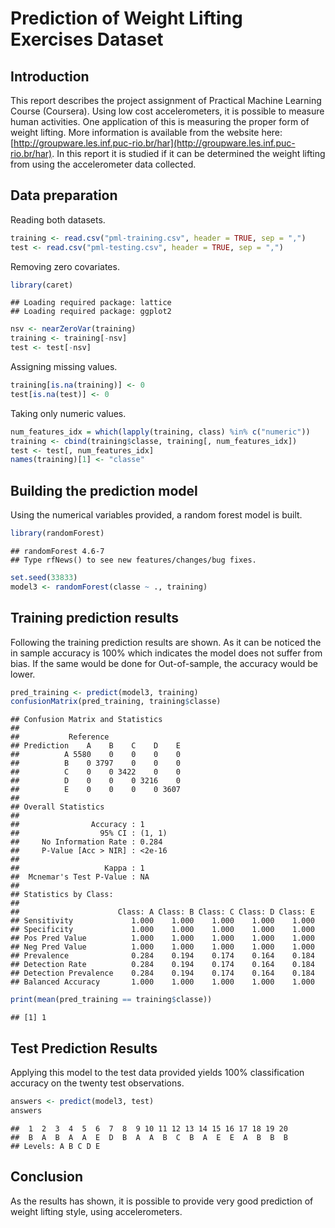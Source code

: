 Prediction of Weight Lifting Exercises Dataset
==============================================

## Introduction
This report describes the project assignment of Practical Machine Learning Course (Coursera).
Using low cost accelerometers, it is possible to measure human activities. One application of this is measuring the proper form of weight lifting. More information is available from the website here:[http://groupware.les.inf.puc-rio.br/har](http://groupware.les.inf.puc-rio.br/har). In this report it is studied if it can be determined the weight lifting from using the accelerometer data collected.

## Data preparation

Reading both datasets.

```r
training <- read.csv("pml-training.csv", header = TRUE, sep = ",")
test <- read.csv("pml-testing.csv", header = TRUE, sep = ",")
```


Removing zero covariates.

```r
library(caret)
```

```
## Loading required package: lattice
## Loading required package: ggplot2
```

```r
nsv <- nearZeroVar(training)
training <- training[-nsv]
test <- test[-nsv]
```


Assigning missing values.

```r
training[is.na(training)] <- 0
test[is.na(test)] <- 0
```


Taking only numeric values.

```r
num_features_idx = which(lapply(training, class) %in% c("numeric"))
training <- cbind(training$classe, training[, num_features_idx])
test <- test[, num_features_idx]
names(training)[1] <- "classe"
```


## Building the prediction model
Using the numerical variables provided, a random forest model is built.


```r
library(randomForest)
```

```
## randomForest 4.6-7
## Type rfNews() to see new features/changes/bug fixes.
```

```r
set.seed(33833)
model3 <- randomForest(classe ~ ., training)
```


## Training prediction results
Following the training prediction results are shown. As it can be noticed the in sample accuracy is 100% which indicates the model does not suffer from bias.
If the same would be done for Out-of-sample, the accuracy would be lower.


```r
pred_training <- predict(model3, training)
confusionMatrix(pred_training, training$classe)
```

```
## Confusion Matrix and Statistics
## 
##           Reference
## Prediction    A    B    C    D    E
##          A 5580    0    0    0    0
##          B    0 3797    0    0    0
##          C    0    0 3422    0    0
##          D    0    0    0 3216    0
##          E    0    0    0    0 3607
## 
## Overall Statistics
##                                 
##                Accuracy : 1     
##                  95% CI : (1, 1)
##     No Information Rate : 0.284 
##     P-Value [Acc > NIR] : <2e-16
##                                 
##                   Kappa : 1     
##  Mcnemar's Test P-Value : NA    
## 
## Statistics by Class:
## 
##                      Class: A Class: B Class: C Class: D Class: E
## Sensitivity             1.000    1.000    1.000    1.000    1.000
## Specificity             1.000    1.000    1.000    1.000    1.000
## Pos Pred Value          1.000    1.000    1.000    1.000    1.000
## Neg Pred Value          1.000    1.000    1.000    1.000    1.000
## Prevalence              0.284    0.194    0.174    0.164    0.184
## Detection Rate          0.284    0.194    0.174    0.164    0.184
## Detection Prevalence    0.284    0.194    0.174    0.164    0.184
## Balanced Accuracy       1.000    1.000    1.000    1.000    1.000
```

```r
print(mean(pred_training == training$classe))
```

```
## [1] 1
```


## Test Prediction Results
Applying this model to the test data provided yields 100% classification accuracy on the twenty test observations.

```r
answers <- predict(model3, test)
answers
```

```
##  1  2  3  4  5  6  7  8  9 10 11 12 13 14 15 16 17 18 19 20 
##  B  A  B  A  A  E  D  B  A  A  B  C  B  A  E  E  A  B  B  B 
## Levels: A B C D E
```


## Conclusion
As the results has shown, it is possible to provide very good prediction of weight lifting style, using accelerometers.

